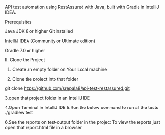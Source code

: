 

API test automation using RestAssured with Java, built with Gradle in IntelliJ IDEA.

Prerequisites

Java JDK 8 or higher
Git installed

IntelliJ IDEA (Community or Ultimate edition)

Gradle 7.0 or higher

II. Clone the Project

1. Create an empty folder on Your Local machine

2. Clone the project into that folder

git clone https://github.com/srepala8/api-test-restassured.git

3.open that project folder in an IntelliJ IDE

4.Open Terminal in IntelliJ IDE
5.Run the below command to run all the tests
   ./gradlew test

6.See the reports on test-output folder in the project
   To view the reports just open that report.html file in a browser.


